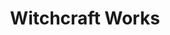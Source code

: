 --- 
title: "Witchcraft Works"
publishdate: "2019-6-8T16:48:46+02:00"
src: "https://365manga.net/manga/witchcraft-works"
image: "https://data.365manga.net/images/thumbnails/16143-witchcraft-works.jpg"
description: "The main character (Takamiya, Honoka) is a regular student whose only problem seems to be that he sits next to Kagari, Ayaka, the school's #1 beauty. They have never crossed words before, and even a small interaction between them results in her fan club beating him. Yet when a falling part of the school's building is about to send him to the afterlife, it was her who came to his…"
---
